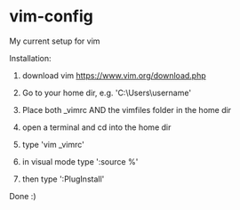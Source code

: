 # vim-config
My current setup for vim

Installation:

1. download vim https://www.vim.org/download.php

2. Go to your home dir, e.g. 'C:\Users\username\'

3. Place both _vimrc AND the vimfiles folder in the home dir

4. open a terminal and cd into the home dir

5. type 'vim _vimrc'

6. in visual mode type ':source %'

7. then type ':PlugInstall'

Done :)
